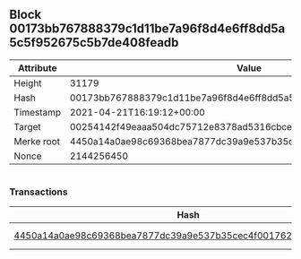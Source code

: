 ## Block 00173bb767888379c1d11be7a96f8d4e6ff8dd5a5c5f952675c5b7de408feadb

Attribute | Value
--- | ---
Height | 31179
Hash | 00173bb767888379c1d11be7a96f8d4e6ff8dd5a5c5f952675c5b7de408feadb
Timestamp | 2021-04-21T16:19:12+00:00
Target | 00254142f49eaaa504dc75712e8378ad5316cbcead634704b3734b6271167cc4
Merke root | 4450a14a0ae98c69368bea7877dc39a9e537b35cec4f001762e3e0dfe34a9f0f
Nonce | 2144256450

```

```

### Transactions

Hash | Amount
--- | ---
[4450a14a0ae98c69368bea7877dc39a9e537b35cec4f001762e3e0dfe34a9f0f](4450a14a0ae98c69368bea7877dc39a9e537b35cec4f001762e3e0dfe34a9f0f.md) | 10.00000000 SKEPTI 
